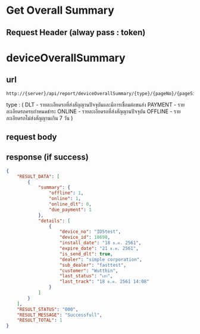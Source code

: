 # Get Overall Summary

## Request Header (alway pass : token)

# deviceOverallSummary

## url
    http://{server}/api/report/deviceOverallSummary/{type}/{pageNo}/{pageSize}

type : (
    DLT - รายละเอียดรถที่ส่งสัญญานปัจจุบันและมีการเชื่อมต่อขนส่ง
    PAYMENT - รายละเอียดรถครบกำหนดชำระ
    ONLINE - รายละเอียดรถที่ส่งสัญญานปัจจุบัน
    OFFLINE - รายละเอียดรถไม่ส่งสัญญานเกิน 7 วัน
)
    
## request body

## response (if success)
```json
{
    "RESULT_DATA": [
        {
            "summary": {
                "offline": 1,
                "online": 1,
                "online_dlt": 0,
                "due_payment": 1
            },
            "details": [
                {
                    "device_no": "ID5test",
                    "device_id": 18698,
                    "install_date": "18 ธ.ค. 2561",
                    "expire_date": "21 ธ.ค. 2561",
                    "is_send_dlt": true,
                    "dealer": "simple corporation",
                    "sub_dealer": "fasttest",
                    "customer": "Wutthin",
                    "last_status": "เสา",
                    "last_track": "18 ธ.ค. 2561 14:08"
                }
            ]
        }
    ],
    "RESULT_STATUS": "000",
    "RESULT_MESSAGE": "Successfull",
    "RESULT_TOTAL": 1
}
```